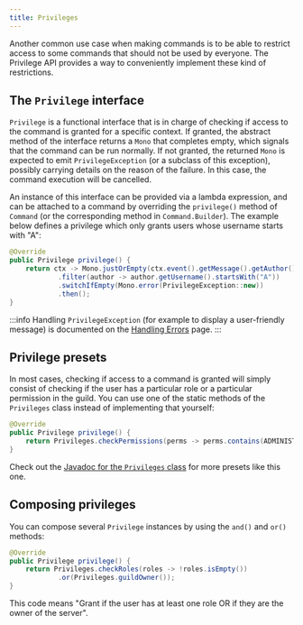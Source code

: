 ```yaml
---
title: Privileges
---
```


Another common use case when making commands is to be able to restrict access to some commands that should not be used by everyone. The Privilege API provides a way to conveniently implement these kind of restrictions.

## The `Privilege` interface

`Privilege` is a functional interface that is in charge of checking if access to the command is granted for a specific context. If granted, the abstract method of the interface returns a `Mono` that completes empty, which signals that the command can be run normally. If not granted, the returned `Mono` is expected to emit `PrivilegeException` (or a subclass of this exception), possibly carrying details on the reason of the failure. In this case, the command execution will be cancelled.

An instance of this interface can be provided via a lambda expression, and can be attached to a command by overriding the `privilege()` method of `Command` (or the corresponding method in `Command.Builder`). The example below defines a privilege which only grants users whose username starts with "A":

```java
@Override
public Privilege privilege() {
    return ctx -> Mono.justOrEmpty(ctx.event().getMessage().getAuthor())
            .filter(author -> author.getUsername().startsWith("A"))
            .switchIfEmpty(Mono.error(PrivilegeException::new))
            .then();
}
```

:::info
Handling `PrivilegeException` (for example to display a user-friendly message) is documented on the [Handling Errors](handling-errors.md) page.
:::

## Privilege presets

In most cases, checking if access to a command is granted will simply consist of checking if the user has a particular role or a particular permission in the guild. You can use one of the static methods of the `Privileges` class instead of implementing that yourself:

```java
@Override
public Privilege privilege() {
    return Privileges.checkPermissions(perms -> perms.contains(ADMINISTRATOR));
}
```

Check out the [Javadoc for the `Privileges` class](https://javadoc.io/doc/com.alex1304.botrino/botrino-command/latest/botrino.command/botrino/command/privilege/Privileges.html) for more presets like this one.

## Composing privileges

You can compose several `Privilege` instances by using the `and()` and `or()` methods:

```java
@Override
public Privilege privilege() {
    return Privileges.checkRoles(roles -> !roles.isEmpty())
            .or(Privileges.guildOwner());
}
```

This code means "Grant if the user has at least one role OR if they are the owner of the server".
